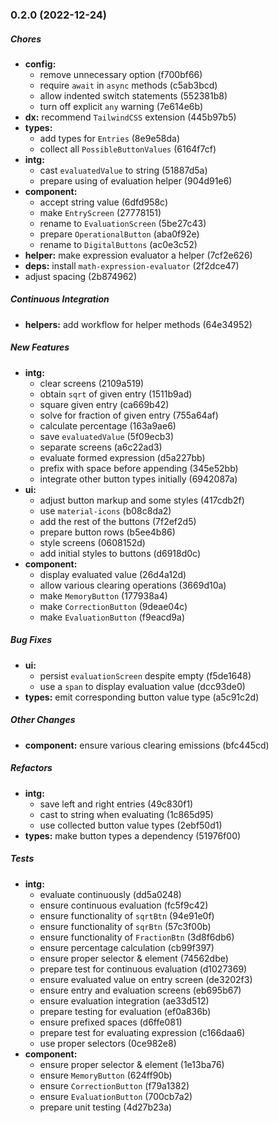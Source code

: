 ### 0.2.0 (2022-12-24)

##### Chores

* **config:**
  *  remove unnecessary option (f700bf66)
  *  require `await` in `async` methods (c5ab3bcd)
  *  allow indented switch statements (552381b8)
  *  turn off explicit `any` warning (7e614e6b)
* **dx:**  recommend `TailwindCSS` extension (445b97b5)
* **types:**
  *  add types for `Entries` (8e9e58da)
  *  collect all `PossibleButtonValues` (6164f7cf)
* **intg:**
  *  cast `evaluatedValue` to string (51887d5a)
  *  prepare using of evaluation helper (904d91e6)
* **component:**
  *  accept string value (6dfd958c)
  *  make `EntryScreen` (27778151)
  *  rename to `EvaluationScreen` (5be27c43)
  *  prepare `OperationalButton` (aba0f92e)
  *  rename to `DigitalButtons` (ac0e3c52)
* **helper:**  make expression evaluator a helper (7cf2e626)
* **deps:**  install `math-expression-evaluator` (2f2dce47)
*  adjust spacing (2b874962)

##### Continuous Integration

* **helpers:**  add workflow for helper methods (64e34952)

##### New Features

* **intg:**
  *  clear screens (2109a519)
  *  obtain `sqrt` of given entry (1511b9ad)
  *  square given entry (ca669b42)
  *  solve for fraction of given entry (755a64af)
  *  calculate percentage (163a9ae6)
  *  save `evaluatedValue` (5f09ecb3)
  *  separate screens (a6c22ad3)
  *  evaluate formed expression (d5a227bb)
  *  prefix with space before appending (345e52bb)
  *  integrate other button types initially (6942087a)
* **ui:**
  *  adjust button markup and some styles (417cdb2f)
  *  use `material-icons` (b08c8da2)
  *  add the rest of the buttons (7f2ef2d5)
  *  prepare button rows (b5ee4b86)
  *  style screens (0608152d)
  *  add initial styles to buttons (d6918d0c)
* **component:**
  *  display evaluated value (26d4a12d)
  *  allow various clearing operations (3669d10a)
  *  make `MemoryButton` (177938a4)
  *  make `CorrectionButton` (9deae04c)
  *  make `EvaluationButton` (f9eacd9a)

##### Bug Fixes

* **ui:**
  *  persist `evaluationScreen` despite empty (f5de1648)
  *  use a `span` to display evaluation value (dcc93de0)
* **types:**  emit corresponding button value type (a5c91c2d)

##### Other Changes

* **component:**  ensure various clearing emissions (bfc445cd)

##### Refactors

* **intg:**
  *  save left and right entries (49c830f1)
  *  cast to string when evaluating (1c865d95)
  *  use collected button value types (2ebf50d1)
* **types:**  make button types a dependency (51976f00)

##### Tests

* **intg:**
  *  evaluate continuously (dd5a0248)
  *  ensure continuous evaluation (fc5f9c42)
  *  ensure functionality of `sqrtBtn` (94e91e0f)
  *  ensure functionality of `sqrBtn` (57c3f00b)
  *  ensure functionality of `FractionBtn` (3d8f6db6)
  *  ensure percentage calculation (cb99f397)
  *  ensure proper selector & element (74562dbe)
  *  prepare test for continuous evaluation (d1027369)
  *  ensure evaluated value on entry screen (de3202f3)
  *  ensure entry and evaluation screens (eb695b67)
  *  ensure evaluation integration (ae33d512)
  *  prepare testing for evaluation (ef0a836b)
  *  ensure prefixed spaces (d6ffe081)
  *  prepare test for evaluating expression (c166daa6)
  *  use proper selectors (0ce982e8)
* **component:**
  *  ensure proper selector & element (1e13ba76)
  *  ensure `MemoryButton` (624ff90b)
  *  ensure `CorrectionButton` (f79a1382)
  *  ensure `EvaluationButton` (700cb7a2)
  *  prepare unit testing (4d27b23a)

